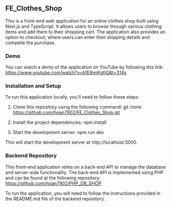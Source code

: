 ## FE_Clothes_Shop
This is a front-end web application for an online clothes shop built using Next.js and TypeScript. It allows users to browse through various clothing items and add them to their shopping cart. The application also provides an option to checkout, where users can enter their shipping details and complete the purchase.

### Demo
You can watch a demo of the application on YouTube by following this link: https://www.youtube.com/watch?v=b1E8miKgfjQ&t=314s

### Installation and Setup
To run this application locally, you'll need to follow these steps:

1. Clone this repository using the following command: git clone https://github.com/hoan7902/FE_Clothes_Shop.git

2. Install the project dependencies: npm install

3. Start the development server: npm run dev

This will start the development server at http://localhost:3000.

### Backend Repository
This front-end application relies on a back-end API to manage the database and server-side functionality. The back-end API is implemented using PHP and can be found at the following repository: https://github.com/hoan7902/PHP_DB_SHOP

To run the application, you will need to follow the instructions provided in the README.md file of the backend repository.
